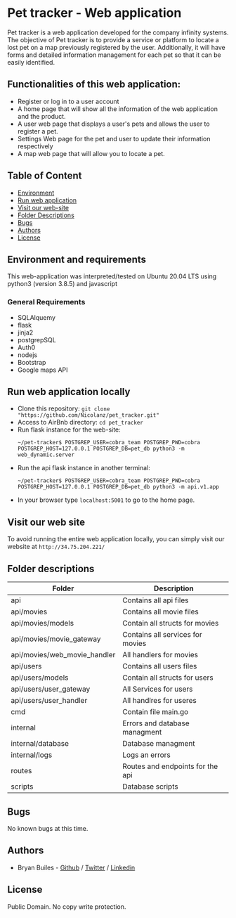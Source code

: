 # Pet tracker - Web application

Pet tracker is a web application developed for the company infinity systems. The objective of Pet tracker is to provide a service or platform to locate a lost pet on a map previously registered by the user. Additionally, it will have forms and detailed information management for each pet so that it can be easily identified.

## Functionalities of this web application:

- Register or log in to a user account
- A home page that will show all the information of the web application and the product.
- A user web page that displays a user's pets and allows the user to register a pet.
- Settings Web page for the pet and user to update their information respectively
- A map web page that will allow you to locate a pet.

## Table of Content

- [Environment](#environment-and-requirements)
- [Run web application](#Run-web-application-locally)
- [Visit our web-site](#Visit-our-web-site)
- [Folder Descriptions](#folder-descriptions)
- [Bugs](#bugs)
- [Authors](#authors)
- [License](#license)

## Environment and requirements

This web-application was interpreted/tested on Ubuntu 20.04 LTS using python3 (version 3.8.5) and javascript

### General Requirements

- SQLAlquemy
- flask
- jinja2
- postgrepSQL
- Auth0
- nodejs
- Bootstrap
- Google maps API

## Run web application locally

- Clone this repository: `git clone "https://github.com/Nicolanz/pet_tracker.git"`
- Access to AirBnb directory: `cd pet_tracker`
- Run flask instance for the web-site:
  ```
  ~/pet-tracker$ POSTGREP_USER=cobra_team POSTGREP_PWD=cobra POSTGREP_HOST=127.0.0.1 POSTGREP_DB=pet_db python3 -m web_dynamic.server
  ```
- Run the api flask instance in another terminal:
  ```
  ~/pet-tracker$ POSTGREP_USER=cobra_team POSTGREP_PWD=cobra POSTGREP_HOST=127.0.0.1 POSTGREP_DB=pet_db python3 -m api.v1.app
  ```
- In your browser type `localhost:5001` to go to the home page.

## Visit our web site

To avoid running the entire web application locally, you can simply visit our website at `http://34.75.204.221/`

## Folder descriptions

| Folder                       | Description                      |
| ---------------------------- | -------------------------------- |
| api                          | Contains all api files           |
| api/movies                   | Contains all movie files         |
| api/movies/models            | Contain all structs for movies   |
| api/movies/movie_gateway     | Contains all services for movies |
| api/movies/web_movie_handler | All handlers for movies          |
| api/users                    | Contains all users files         |
| api/users/models             | Contain all structs for users    |
| api/users/user_gateway       | All Services for users           |
| api/users/user_handler       | All handlres for useres          |
| cmd                          | Contain file main.go             |
| internal                     | Errors and database managment    |
| internal/database            | Database managment               |
| internal/logs                | Logs an errors                   |
| routes                       | Routes and endpoints for the api |
| scripts                      | Database scripts                 |

## Bugs

No known bugs at this time.

## Authors

- Bryan Builes - [Github](https://github.com/bryanbuiles) / [Twitter](https://twitter.com/bryan_builes) / [Linkedin](https://www.linkedin.com/in/brayam-steven-builes-echavarria/)

## License

Public Domain. No copy write protection.
